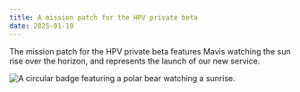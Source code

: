 ```yaml
---
title: A mission patch for the HPV private beta
date: 2025-01-10
---
```


The mission patch for the HPV private beta features Mavis watching the sun rise over the horizon, and represents the launch of our new service.

![A circular badge featuring a polar bear watching a sunrise.](mission-patch.png)
